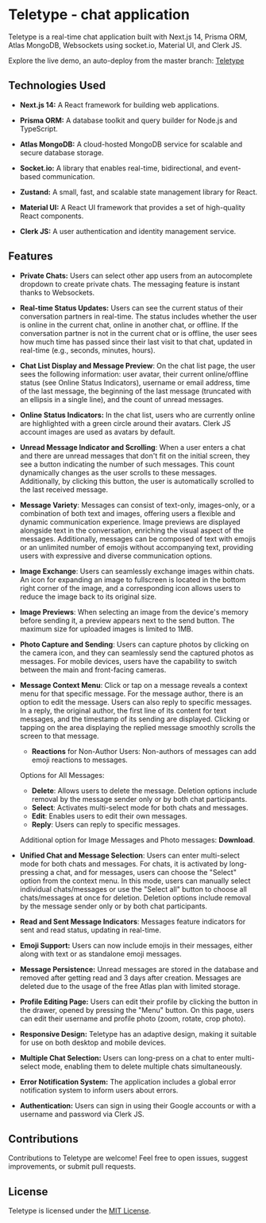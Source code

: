 # Teletype - chat application

Teletype is a real-time chat application built with Next.js 14, Prisma ORM, Atlas MongoDB, Websockets using socket.io, Material UI, and Clerk JS.

Explore the live demo, an auto-deploy from the master branch: [Teletype](https://teletype-sandy.vercel.app/)

## Technologies Used

- **Next.js 14:** A React framework for building web applications.

- **Prisma ORM:** A database toolkit and query builder for Node.js and TypeScript.

- **Atlas MongoDB:** A cloud-hosted MongoDB service for scalable and secure database storage.

- **Socket.io:** A library that enables real-time, bidirectional, and event-based communication.
  
- **Zustand:** A small, fast, and scalable state management library for React.

- **Material UI:** A React UI framework that provides a set of high-quality React components.

- **Clerk JS:** A user authentication and identity management service.

## Features

- **Private Chats:** Users can select other app users from an autocomplete dropdown to create private chats. The messaging feature is instant thanks to Websockets.

- **Real-time Status Updates:** Users can see the current status of their conversation partners in real-time. The status includes whether the user is online in the current chat, online in another chat, or offline. If the conversation partner is not in the current chat or is offline, the user sees how much time has passed since their last visit to that chat, updated in real-time (e.g., seconds, minutes, hours).
  
- **Chat List Display and Message Preview**: On the chat list page, the user sees the following information: user avatar, their current online/offline status (see Online Status Indicators), username or email address, time of the last message, the beginning of the last message (truncated with an ellipsis in a single line), and the count of unread messages. 
  
- **Online Status Indicators:** In the chat list, users who are currently online are highlighted with a green circle around their avatars. Clerk JS account images are used as avatars by default.
  
- **Unread Message Indicator and Scrolling**: When a user enters a chat and there are unread messages that don't fit on the initial screen, they see a button indicating the number of such messages. This count dynamically changes as the user scrolls to these messages. Additionally, by clicking this button, the user is automatically scrolled to the last received message.
  
- **Message Variety**: Messages can consist of text-only, images-only, or a combination of both text and images, offering users a flexible and dynamic communication experience. Image previews are displayed alongside text in the conversation, enriching the visual aspect of the messages. Additionally, messages can be composed of text with emojis or an unlimited number of emojis without accompanying text, providing users with expressive and diverse communication options.

- **Image Exchange**: Users can seamlessly exchange images within chats. An icon for expanding an image to fullscreen is located in the bottom right corner of the image, and a corresponding icon allows users to reduce the image back to its original size.

- **Image Previews**: When selecting an image from the device's memory before sending it, a preview appears next to the send button. The maximum size for uploaded images is limited to 1MB.
  
- **Photo Capture and Sending**: Users can capture photos by clicking on the camera icon, and they can seamlessly send the captured photos as messages. For mobile devices, users have the capability to switch between the main and front-facing cameras.

- **Message Context Menu**: Click or tap on a message reveals a context menu for that specific message. For the message author, there is an option to edit the message. Users can also reply to specific messages. In a reply, the original author, the first line of its content for text messages, and the timestamp of its sending are displayed. Clicking or tapping on the area displaying the replied message smoothly scrolls the screen to that message.
  
   - **Reactions** for Non-Author Users: Non-authors of messages can add emoji reactions to messages.
     
  Options for All Messages:

   - **Delete**: Allows users to delete the message. Deletion options include removal by the message sender only or by both chat participants.
   - **Select**: Activates multi-select mode for both chats and messages.
   - **Edit**: Enables users to edit their own messages.
   - **Reply**: Users can reply to specific messages.

  Additional option for Image Messages and Photo messages: **Download**.

- **Unified Chat and Message Selection**: Users can enter multi-select mode for both chats and messages. For chats, it is activated by long-pressing a chat, and for messages, users can choose the "Select" option from the context menu. In this mode, users can manually select individual chats/messages or use the "Select all" button to choose all chats/messages at once for deletion. Deletion options include removal by the message sender only or by both chat participants.

- **Read and Sent Message Indicators**: Messages feature indicators for sent and read status, updating in real-time.

- **Emoji Support:** Users can now include emojis in their messages, either along with text or as standalone emoji messages.
  
- **Message Persistence:** Unread messages are stored in the database and removed after getting read and 3 days after creation. Messages are deleted due to the usage of the free Atlas plan with limited storage.

- **Profile Editing Page:** Users can edit their profile by clicking the button in the drawer, opened by pressing the "Menu" button. On this page, users can edit their username and profile photo (zoom, rotate, crop photo).

- **Responsive Design:** Teletype has an adaptive design, making it suitable for use on both desktop and mobile devices.

- **Multiple Chat Selection:** Users can long-press on a chat to enter multi-select mode, enabling them to delete multiple chats simultaneously.
  
- **Error Notification System:** The application includes a global error notification system to inform users about errors.
  
- **Authentication:** Users can sign in using their Google accounts or with a username and password via Clerk JS.

## Contributions

Contributions to Teletype are welcome! Feel free to open issues, suggest improvements, or submit pull requests.

## License

Teletype is licensed under the [MIT License](LICENSE).


